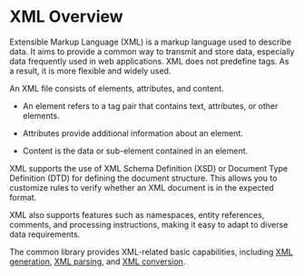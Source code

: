 # XML Overview


Extensible Markup Language (XML) is a markup language used to describe data. It aims to provide a common way to transmit and store data, especially data frequently used in web applications. XML does not predefine tags. As a result, it is more flexible and widely used.


An XML file consists of elements, attributes, and content.


- An element refers to a tag pair that contains text, attributes, or other elements.

- Attributes provide additional information about an element.

- Content is the data or sub-element contained in an element.


XML supports the use of XML Schema Definition (XSD) or Document Type Definition (DTD) for defining the document structure. This allows you to customize rules to verify whether an XML document is in the expected format.


XML also supports features such as namespaces, entity references, comments, and processing instructions, making it easy to adapt to diverse data requirements.


The common library provides XML-related basic capabilities, including [XML generation](xml-generation.md), [XML parsing](xml-parsing.md), and [XML conversion](xml-conversion.md).
